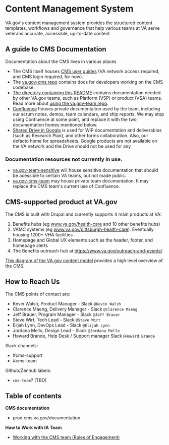 # Content Management System

VA.gov's content management system provides the structured content templates, workflows and governance that help various teams at VA serve veterans accurate, accessible, up-to-date content.

## A guide to CMS Documentation 

Documentation about the CMS lives in various places
* The CMS itself houses [CMS user guides](https://prod.cms.va.gov/documentation) (VA network access required, and CMS login required, for now). 
* The [va.gov-cms repo](https://github.com/department-of-veterans-affairs/va.gov-cms) contains docs for developers working on the CMS codebase.
* [The directory containing this README](https://github.com/department-of-veterans-affairs/va.gov-team/tree/master/platform/cms) contains documentation needed by other VA.gov teams, such as Platform (VSP) or product (VSA) teams. Read more about [using the va.gov-team repo](https://github.com/department-of-veterans-affairs/va.gov-team/blob/master/platform/working-with-vsp/orientation/repo-guidelines.md#naming-guidelines).
* [Confluence](https://va-gov.atlassian.net/wiki/spaces/VAGOV/pages/179765342/2020-2021) houses private documentaiton used by the team, including our scrum notes, demos, team calendars, and ship reports. We may stop using Confluence at some point, and replace it with the two documentation homes mentioned below.
* [Shared Drive in Google](https://drive.google.com/drive/folders/0ADx85_gnl3Y4Uk9PVA) is used for WIP documentation and deliverables (such as Research Plan), and other forms collaboration. Also, our defacto home for spreadsheets. Google products are not available on the VA network and the Drive should not be used for any 

### Documentation resources not currently in use. 

* [va.gov-team-sensitive]() will house sensitive documentation that should be acessible to certain VA teams, but not made public. 
* [va.gov-cms-team]() may house private team documentation. It may replace the CMS team's current use of Confluence.

## CMS-supported product at VA.gov

The CMS is built with Drupal and currently supports 4 main products at VA:
1. Benefits hubs (eg www.va.gov/health-care and 10 other benefits hubs)
1. VAMC systems (eg www.va.gov/pittsburgh-health-care). Eventually housing 1200+ VHA facilities
1. Homepage and Global UX elements such as the header, footer, and homepage alerts
1. The Benefits outreach hub at https://www.va.gov/outreach-and-events/

[This diagram of the VA.gov content model](https://github.com/department-of-veterans-affairs/va.gov-team/tree/master/platform/cms/content-model) provides a high level overview of the CMS.

## How to Reach Us

The CMS points of contact are:  
- Kevin Walsh, Product Manager - Slack `@Kevin Walsh`
- Clarence Maeng, Delivery Manager - Slack `@Clarence Maeng`
- Jeff Brauer, Program Manager - Slack `@Jeff Brauer`
- Steve Wirt, Tech Lead - Slack `@Steve Wirt`
- Elijah Lynn, DevOps Lead - Slack `@Elijah Lynn`
- Jordana Mello, Design Lead - Slack `@Jordana Mello`
- Howard Brande, Help Desk / Support manager Slack `@Howard Brande`

Slack channels:
- #cms-support 
- #cms-team

Github/Zenhub labels:
- `cms-team`? (TBD)

## Table of contents

**CMS documentation**
- prod.cms.va.gov/documentation

**How to Work with IA Team**
- [Working with the CMS team (Rules of Engagement)](working-with-cms-team.md)
